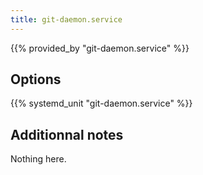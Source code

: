 ```yaml
---
title: git-daemon.service
---
```


{{% provided_by "git-daemon.service" %}}

## Options

{{% systemd_unit "git-daemon.service" %}}

## Additionnal notes

Nothing here.